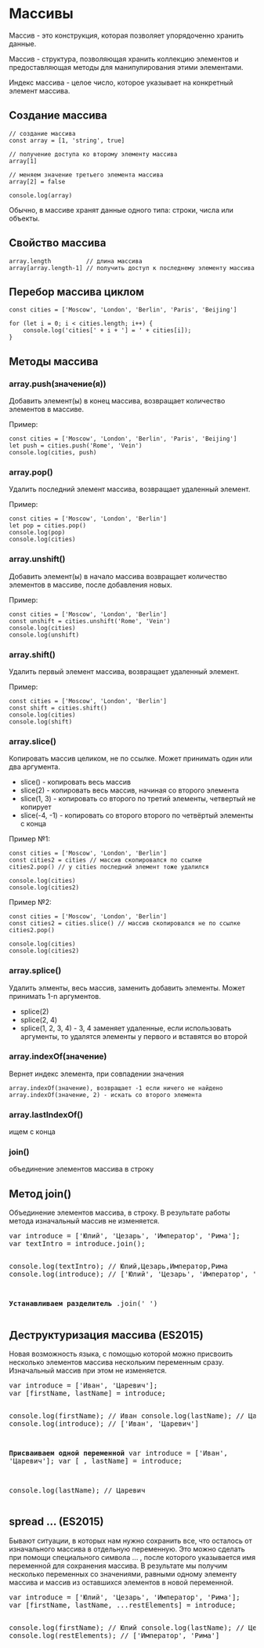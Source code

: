 # Массивы
Массив - это конструкция, которая позволяет упорядоченно хранить данные.

Массив - структура, позволяющая хранить коллекцию элементов и предоставляющая методы для манипулирования этими элементами.

Индекс массива - целое число, которое указывает на конкретный элемент массива.

## Создание массива
    // создание массива
    const array = [1, 'string', true]

    // получение доступа ко второму элементу массива
    array[1]

    // меняем значение третьего элемента массива
    array[2] = false

    console.log(array)

Обычно, в массиве хранят данные одного типа: строки, числа или объекты.

## Свойство массива
    array.length          // длина массива
    array[array.length-1] // получить доступ к последнему элементу массива

## Перебор массива циклом
    const cities = ['Moscow', 'London', 'Berlin', 'Paris', 'Beijing']

    for (let i = 0; i < cities.length; i++) {
        console.log('cities[' + i + '] = ' + cities[i]);
    }

## Методы массива
### array.push(значение(я))
Добавить элемент(ы) в конец массива, возвращает количество элементов в массиве.

Пример: 

    const cities = ['Moscow', 'London', 'Berlin', 'Paris', 'Beijing']
    let push = cities.push('Rome', 'Vein')
    console.log(cities, push)

### array.pop()
Удалить последний элемент массива, возвращает удаленный элемент.

Пример:

    const cities = ['Moscow', 'London', 'Berlin']
    let pop = cities.pop()
    console.log(pop)
    console.log(cities)

### array.unshift()
Добавить элемент(ы) в начало массива возвращает количество элементов в массиве, после добавления новых.

Пример:

    const cities = ['Moscow', 'London', 'Berlin']
    const unshift = cities.unshift('Rome', 'Vein')
    console.log(cities)
    console.log(unshift)

### array.shift()
Удалить первый элемент массива, возвращает удаленный элемент.

Пример:

    const cities = ['Moscow', 'London', 'Berlin']
    const shift = cities.shift()
    console.log(cities)
    console.log(shift)

### array.slice()
Копировать массив целиком, не по ссылке. Может принимать один или два аргумента.

* slice() - копировать весь массив
* slice(2) - копировать весь массив, начиная со второго элемента
* slice(1, 3) - копировать со второго по третий элементы, четвертый не копирует
* slice(-4, -1) - копировать со второго второго по четвёртый элементы с конца

Пример №1:

    const cities = ['Moscow', 'London', 'Berlin']
    const cities2 = cities // массив скопировался по ссылке
    cities2.pop() // у cities последний элемент тоже удалился

    console.log(cities)
    console.log(cities2)

Пример №2:

    const cities = ['Moscow', 'London', 'Berlin']
    const cities2 = cities.slice() // массив скопировался не по ссылке
    cities2.pop()

    console.log(cities)
    console.log(cities2)

### array.splice()
Удалить элменты, весь массив, заменить добавить элементы. Может принимать 1-n аргументов.
* splice(2)
* splice(2, 4)
* splice(1, 2, 3, 4) - 3, 4 заменяет удаленные, если использовать аргументы, то удалятся элементы у первого и вставятся во второй

### array.indexOf(значение)
Вернет индекс элемента, при совпадении значения

    array.indexOf(значение), возвращает -1 если ничего не найдено
    array.indexOf(значение, 2) - искать со второго элемента

### array.lastIndexOf()
ищем с конца

### join()
объединение элементов массива в строку

<h2>Метод join()</h2>
<p>
    Объединение элементов массива, в строку. В результате работы метода изначальный массив не изменяется.</p>
<pre>
var introduce = ['Юлий', 'Цезарь', 'Император', 'Рима'];
var textIntro = introduce.join();

console.log(textIntro); // Юлий,Цезарь,Император,Рима
console.log(introduce); // ['Юлий', 'Цезарь', 'Император', 'Рима']

<b>Устанавливаем разделитель</b>
.join(' ')
</pre>

<h2>Деструктуризация массива (ES2015)</h2>
<p>
    Новая возможность языка, с помощью которой можно присвоить несколько элементов массива нескольким переменным сразу. Изначальный массив при этом не изменяется.</p>
<pre>
var introduce = ['Иван', 'Царевич'];
var [firstName, lastName] = introduce;

console.log(firstName); // Иван
console.log(lastName);  // Царевич
console.log(introduce); // ['Иван', 'Царевич']

<b>Присваиваем одной переменной</b>
var introduce = ['Иван', 'Царевич'];
var [ , lastName] = introduce;

console.log(lastName); // Царевич
</pre>

<h2>spread ... (ES2015)</h2>
<p>
    Бывают ситуации, в которых нам нужно сохранить все, что осталось от изначального массива в отдельную переменную. Это можно сделать при помощи специального символа  ... , после которого указывается имя переменной для сохранения массива. В результате мы получим несколько переменных со значениями, равными одному элементу массива и массив из оставшихся элементов в новой переменной.
</p>
<pre>
var introduce = ['Юлий', 'Цезарь', 'Император', 'Рима'];
var [firstName, lastName, ...restElements] = introduce;

console.log(firstName);    // Юлий
console.log(lastName);     // Цезарь
console.log(restElements); // ['Император', 'Рима']
</pre>